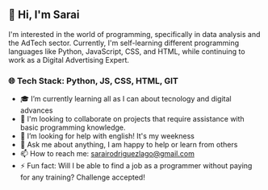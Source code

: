 ## 👋 Hi, I'm Sarai

<div>
  <p>I'm interested in the world of programming, specifically in data analysis and the AdTech sector. Currently, I'm self-learning different programming languages like Python, JavaScript, CSS, and HTML, while continuing to work as a Digital Advertising Expert.</p>
</div>

### 🌐 Tech Stack: Python, JS, CSS, HTML, GIT

- 🎓 I’m currently learning all as I can about tecnology and digital advances
- 💪 I'm looking to collaborate on projects that require assistance with basic programming knowledge.
- 💬 I’m looking for help with english! It's my weekness
- 💛 Ask me about anything, I am happy to help or learn from others
- 📫 How to reach me: sarairodriguezlago@gmail.com
- ⚡ Fun fact: Will I be able to find a job as a programmer without paying for any training? Challenge accepted!

